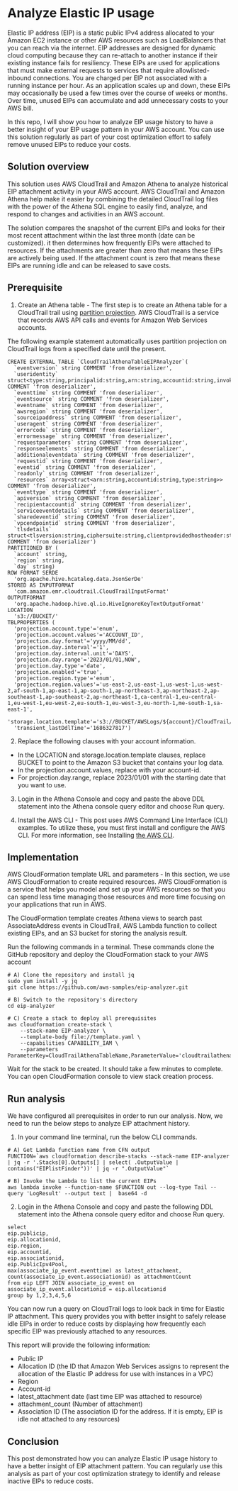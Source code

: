 # Analyze Elastic IP usage

Elastic IP address (EIP) is a static public IPv4 address allocated to your Amazon EC2 instance or other AWS resources such as LoadBalancers that you can reach via the internet. EIP addresses are designed for dynamic cloud computing because they can re-attach to another instance if their existing instance fails for resiliency. These EIPs are used for applications that must make external requests to services that require allowlisted-inbound connections. You are charged per EIP not associated with a running instance per hour. As an application scales up and down, these EIPs may occasionally be used a few times over the course of weeks or months. Over time, unused EIPs can accumulate and add unnecessary costs to your AWS bill. 

In this repo, I will show you how to analyze EIP usage history to have a better insight of your EIP usage pattern in your AWS account. You can use this solution regularly as part of your cost optimization effort to safely remove unused EIPs to reduce your costs. 

## Solution overview

This solution uses AWS CloudTrail and Amazon Athena to analyze historical EIP attachment activity in your AWS account. AWS CloudTrail and Amazon Athena help make it easier by combining the detailed CloudTrail log files with the power of the Athena SQL engine to easily find, analyze, and respond to changes and activities in an AWS account. 

The solution compares the snapshot of the current EIPs and looks for their most recent attachment within the last three month (date can be customized). it then determines how frequently EIPs were attached to resources. If the attachments are greater than zero that means these EIPs are actively being used. If the attachment count is zero that means these EIPs are running idle and can be released to save costs.

## Prerequisite 

1. Create an Athena table - The first step is to create an Athena table for a CloudTrail trail using [partition projection](https://docs.aws.amazon.com/athena/latest/ug/cloudtrail-logs.html). AWS CloudTrail is a service that records AWS API calls and events for Amazon Web Services accounts.

  The following example statement automatically uses partition projection on CloudTrail logs from a specified date until the present. 

```
CREATE EXTERNAL TABLE `CloudTrailAthenaTableEIPAnalyzer`(
  `eventversion` string COMMENT 'from deserializer', 
  `useridentity` struct<type:string,principalid:string,arn:string,accountid:string,invokedby:string,accesskeyid:string,username:string,sessioncontext:struct<attributes:struct<mfaauthenticated:string,creationdate:string>,sessionissuer:struct<type:string,principalid:string,arn:string,accountid:string,username:string>,ec2roledelivery:string,webidfederationdata:map<string,string>>> COMMENT 'from deserializer', 
  `eventtime` string COMMENT 'from deserializer', 
  `eventsource` string COMMENT 'from deserializer', 
  `eventname` string COMMENT 'from deserializer', 
  `awsregion` string COMMENT 'from deserializer', 
  `sourceipaddress` string COMMENT 'from deserializer', 
  `useragent` string COMMENT 'from deserializer', 
  `errorcode` string COMMENT 'from deserializer', 
  `errormessage` string COMMENT 'from deserializer', 
  `requestparameters` string COMMENT 'from deserializer', 
  `responseelements` string COMMENT 'from deserializer', 
  `additionaleventdata` string COMMENT 'from deserializer', 
  `requestid` string COMMENT 'from deserializer', 
  `eventid` string COMMENT 'from deserializer', 
  `readonly` string COMMENT 'from deserializer', 
  `resources` array<struct<arn:string,accountid:string,type:string>> COMMENT 'from deserializer', 
  `eventtype` string COMMENT 'from deserializer', 
  `apiversion` string COMMENT 'from deserializer', 
  `recipientaccountid` string COMMENT 'from deserializer', 
  `serviceeventdetails` string COMMENT 'from deserializer', 
  `sharedeventid` string COMMENT 'from deserializer', 
  `vpcendpointid` string COMMENT 'from deserializer', 
  `tlsdetails` struct<tlsversion:string,ciphersuite:string,clientprovidedhostheader:string> COMMENT 'from deserializer')
PARTITIONED BY ( 
  `account` string, 
  `region` string, 
  `day` string)
ROW FORMAT SERDE 
  'org.apache.hive.hcatalog.data.JsonSerDe' 
STORED AS INPUTFORMAT 
  'com.amazon.emr.cloudtrail.CloudTrailInputFormat' 
OUTPUTFORMAT 
  'org.apache.hadoop.hive.ql.io.HiveIgnoreKeyTextOutputFormat'
LOCATION
  's3://BUCKET/'
TBLPROPERTIES (
  'projection.account.type'='enum', 
  'projection.account.values'='ACCOUNT_ID', 
  'projection.day.format'='yyyy/MM/dd', 
  'projection.day.interval'='1', 
  'projection.day.interval.unit'='DAYS', 
  'projection.day.range'='2023/01/01,NOW', 
  'projection.day.type'='date', 
  'projection.enabled'='true', 
  'projection.region.type'='enum', 
  'projection.region.values'='us-east-2,us-east-1,us-west-1,us-west-2,af-south-1,ap-east-1,ap-south-1,ap-northeast-3,ap-northeast-2,ap-southeast-1,ap-southeast-2,ap-northeast-1,ca-central-1,eu-central-1,eu-west-1,eu-west-2,eu-south-1,eu-west-3,eu-north-1,me-south-1,sa-east-1', 
  'storage.location.template'='s3://BUCKET/AWSLogs/${account}/CloudTrail/${region}/${day}', 
  'transient_lastDdlTime'='1686327817')
```
2. Replace the following clauses with your account information.

  * In the LOCATION and storage.location.template clauses, replace BUCKET to point to the Amazon S3 bucket that contains your log data.
  * In the projection.account.values, replace with your account-id.
  * For projection.day.range, replace 2023/01/01 with the starting date that you want to use.

3. Login in the Athena Console and copy and paste the above DDL statement into the Athena console query editor and choose Run query.

4. Install the AWS CLI - This post uses AWS Command Line Interface (CLI) examples. To utilize these, you must first install and configure the AWS CLI. For more information, see Installing [the AWS CLI](https://docs.aws.amazon.com/cli/latest/userguide/getting-started-install.html).

## Implementation

AWS CloudFormation template URL and parameters - In this section, we use AWS CloudFormation to create required resources. AWS CloudFormation is a service that helps you model and set up your AWS resources so that you can spend less time managing those resources and more time focusing on your applications that run in AWS. 

The CloudFormation template creates Athena views to search past AssociateAddress events in CloudTrail, AWS Lambda function to collect existing EIPs, and an S3 bucket for storing the analysis result. 

Run the following commands in a terminal. These commands clone the GitHub repository and deploy the CloudFormation stack to your AWS account

```
# A) Clone the repository and install jq
sudo yum install -y jq
git clone https://github.com/aws-samples/eip-analyzer.git

# B) Switch to the repository's directory
cd eip-analyzer

# C) Create a stack to deploy all prerequisites 
aws cloudformation create-stack \
    --stack-name EIP-analyzer \
    --template-body file://template.yaml \
    --capabilities CAPABILITY_IAM \
    --parameters ParameterKey=CloudTrailAthenaTableName,ParameterValue='cloudtrailathenatableeipanalyzer'
```
Wait for the stack to be created. It should take a few minutes to complete. You can open CloudFormation console to view stack creation process.

## Run analysis

We have configured all prerequisites in order to run our analysis. Now, we need to run the below steps to analyze EIP attachment history.

1. In your command line terminal, run the below CLI commands.

```
# A) Get Lambda function name from CFN output
FUNCTION=`aws cloudformation describe-stacks --stack-name EIP-analyzer | jq -r '.Stacks[0].Outputs[] | select( .OutputValue | contains("EIPlistFinder"))' | jq -r ".OutputValue"`

# B) Invoke the Lambda to list the current EIPs
aws lambda invoke --function-name $FUNCTION out --log-type Tail --query 'LogResult' --output text |  base64 -d
```
2. Login in the Athena Console and copy and paste the following DDL statement into the Athena console query editor and choose Run query.

```
select 
eip.publicip,
eip.allocationid,
eip.region,
eip.accountid,
eip.associationid, 
eip.PublicIpv4Pool,
max(associate_ip_event.eventtime) as latest_attachment,
count(associate_ip_event.associationid) as attachmentCount
from eip LEFT JOIN associate_ip_event on associate_ip_event.allocationid = eip.allocationid 
group by 1,2,3,4,5,6
```

You can now run a query on CloudTrail logs to look back in time for Elastic IP attachment. This query provides you with better insight to safely release idle EIPs in order to reduce costs by displaying how frequently each specific EIP was previously attached to any resources.

This report will provide the following information:

- Public IP
- Allocation ID (the ID that Amazon Web Services assigns to represent the allocation of the Elastic IP address for use with instances in a VPC)
- Region
- Account-id
- latest_attachment date (last time EIP was attached to resource)
- attachment_count (Number of attachment)
- Association ID (The association ID for the address. If it is empty, EIP is idle not attached to any resources)

## Conclusion

This post demonstrated how you can analyze Elastic IP usage history to have a better insight of EIP attachment pattern. You can regularly use this analysis as part of your cost optimization strategy to identify and release inactive EIPs to reduce costs.
